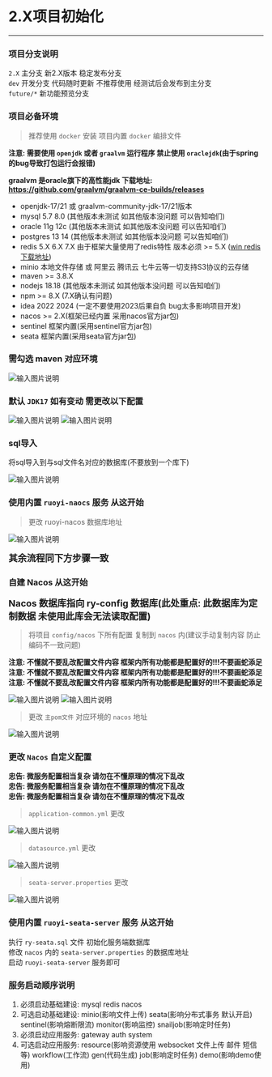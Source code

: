 # 2.X项目初始化
- - -
### 项目分支说明

`2.X` 主分支 新2.X版本 稳定发布分支<br>
`dev` 开发分支 代码随时更新 不推荐使用 经测试后会发布到主分支<br>
`future/*` 新功能预览分支

### 项目必备环境
> 推荐使用 `docker` 安装 项目内置 `docker` 编排文件

**注意: 需要使用 `openjdk` 或者 `graalvm` 运行程序 禁止使用 `oraclejdk`(由于spring的bug导致打包运行会报错)**

**graalvm 是oracle旗下的高性能jdk 下载地址: https://github.com/graalvm/graalvm-ce-builds/releases**

* openjdk-17/21 或 graalvm-community-jdk-17/21版本
* mysql 5.7 8.0 (其他版本未测试 如其他版本没问题 可以告知咱们)
* oracle 11g 12c (其他版本未测试 如其他版本没问题 可以告知咱们)
* postgres 13 14 (其他版本未测试 如其他版本没问题 可以告知咱们)
* redis 5.X 6.X 7.X 由于框架大量使用了redis特性 版本必须 >= 5.X ([win redis 下载地址](https://github.com/zkteco-home/redis-windows))
* minio 本地文件存储 或 阿里云 腾讯云 七牛云等一切支持S3协议的云存储
* maven >= 3.8.X
* nodejs 18.18 (其他版本未测试 如其他版本没问题 可以告知咱们)
* npm >= 8.X (7.X确认有问题)
* idea 2022 2024 (一定不要使用2023后果自负 bug太多影响项目开发)
* nacos >= 2.X(框架已经内置 采用nacos官方jar包)
* sentinel 框架内置(采用sentinel官方jar包)
* seata 框架内置(采用seata官方jar包)

### 需勾选 maven 对应环境

![输入图片说明](https://foruda.gitee.com/images/1678976284045210056/a2f28d33_1766278.png "屏幕截图")

### 默认 `JDK17` 如有变动 需更改以下配置

![输入图片说明](https://foruda.gitee.com/images/1678941027820943505/c688e01e_1766278.png "屏幕截图")
![输入图片说明](https://foruda.gitee.com/images/1678941120518807034/4d56fcc9_1766278.png "屏幕截图")

### sql导入
将sql导入到与sql文件名对应的数据库(不要放到一个库下)<br>

![输入图片说明](https://foruda.gitee.com/images/1717122730708924506/7f3aaecf_1766278.png "屏幕截图")

### 使用内置 `ruoyi-naocs` 服务 从这开始

> 更改 ruoyi-nacos 数据库地址

![输入图片说明](https://foruda.gitee.com/images/1664422006264405180/cac5afc6_1766278.png "屏幕截图")

<font size="4">**其余流程同下方步骤一致**</font>

### 自建 Nacos 从这开始

<font size="4">**Nacos 数据库指向 ry-config 数据库(此处重点: 此数据库为定制数据 未使用此库会无法读取配置)**</font>

> 将项目 `config/nacos` 下所有配置 复制到 `nacos` 内(建议手动复制内容 防止编码不一致问题)

**注意: 不懂就不要乱改配置文件内容 框架内所有功能都是配置好的!!!不要画蛇添足**<br>
**注意: 不懂就不要乱改配置文件内容 框架内所有功能都是配置好的!!!不要画蛇添足**<br>
**注意: 不懂就不要乱改配置文件内容 框架内所有功能都是配置好的!!!不要画蛇添足**<br>

![输入图片说明](https://foruda.gitee.com/images/1678979826345958752/913142c9_1766278.png "屏幕截图")
![输入图片说明](https://foruda.gitee.com/images/1678979856705927770/75cc1e8c_1766278.png "屏幕截图")

> 更改 `主pom文件` 对应环境的 `nacos` 地址

![输入图片说明](https://foruda.gitee.com/images/1678979881888833924/7e6a191f_1766278.png "屏幕截图")

### 更改 `Nacos` 自定义配置

**忠告: 微服务配置相当复杂 请勿在不懂原理的情况下乱改**<br>
**忠告: 微服务配置相当复杂 请勿在不懂原理的情况下乱改**<br>
**忠告: 微服务配置相当复杂 请勿在不懂原理的情况下乱改**<br>

> `application-common.yml` 更改

![输入图片说明](https://foruda.gitee.com/images/1678979889410167794/100db4ab_1766278.png "屏幕截图")

> `datasource.yml` 更改

![输入图片说明](https://foruda.gitee.com/images/1678979894464784408/0d020c07_1766278.png "屏幕截图")

> `seata-server.properties` 更改

![输入图片说明](https://foruda.gitee.com/images/1678979902433843257/12da2839_1766278.png "屏幕截图")

### 使用内置 `ruoyi-seata-server` 服务 从这开始

执行 `ry-seata.sql` 文件 初始化服务端数据库<br>
修改 `nacos` 内的 `seata-server.properties` 的数据库地址<br>
启动 `ruoyi-seata-server` 服务即可

### 服务启动顺序说明

1. 必须启动基础建设: mysql redis nacos<br>
2. 可选启动基础建设: minio(影响文件上传) seata(影响分布式事务 默认开启) sentinel(影响熔断限流) monitor(影响监控) snailjob(影响定时任务)<br>
3. 必须启动应用服务: gateway auth system<br>
4. 可选启动应用服务: resource(影响资源使用 websocket 文件上传 邮件 短信等) workflow(工作流) gen(代码生成) job(影响定时任务) demo(影响demo使用)
